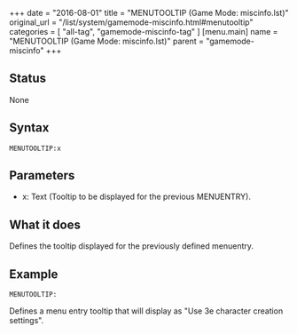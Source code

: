 +++
date = "2016-08-01"
title = "MENUTOOLTIP (Game Mode: miscinfo.lst)"
original_url = "/list/system/gamemode-miscinfo.html#menutooltip"
categories = [ "all-tag", "gamemode-miscinfo-tag" ]
[menu.main]
    name = "MENUTOOLTIP (Game Mode: miscinfo.lst)"
    parent = "gamemode-miscinfo"
+++

## Status

None

## Syntax

`MENUTOOLTIP:x`

## Parameters

-   x: Text (Tooltip to be displayed for the
    previous MENUENTRY).



What it does
------------

Defines the tooltip displayed for the previously defined menuentry.

Example
-------

`MENUTOOLTIP:`

Defines a menu entry tooltip that will display as "Use 3e character
creation settings".

